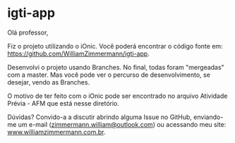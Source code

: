 # igti-app
Olá professor,

Fiz o projeto utilizando o iOnic. Você poderá encontrar o código fonte em: https://github.com/WilliamZimmermann/igti-app.

Desenvolvi o projeto usando Branches. No final, todas foram "mergeadas" com a master. Mas você pode ver o percurso de desenvolvimento, se desejar, vendo as Branches.

O motivo de ter feito com o iOnic pode ser encontrado no arquivo Atividade Prévia - AFM que está nesse diretório.

Dúvidas? Convido-a a discutir abrindo alguma Issue no GitHub, enviando-me um e-mail (zimmermann.william@outlook.com) ou acessando meu site: www.williamzimmermann.com.br.